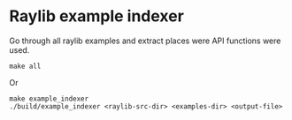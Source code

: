 # Raylib example indexer

Go through all raylib examples and extract places were API functions were used.

```shell
make all
```

Or

```shell
make example_indexer
./build/example_indexer <raylib-src-dir> <examples-dir> <output-file>
```
